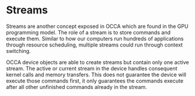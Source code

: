 Streams
========================================

Streams are another concept exposed in OCCA which are found in the GPU programming model.
The role of a stream is to store commands and execute them.
Similar to how our computers run hundreds of applications through resource scheduling, multiple streams could run through context switching.

OCCA device objects are able to create streams but contain only one active stream.
The active or current stream in the device handles consequent kernel calls and memory transfers.
This does not guarantee the device will execute those commands first, it only guarantees the commands execute after all other unfinished commands already in the stream.
